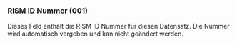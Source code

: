 ### RISM ID Nummer (001)
Dieses Feld enthält die RISM ID Nummer für diesen Datensatz. Die Nummer wird automatisch vergeben und kan nicht geändert werden.
